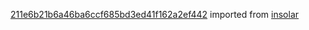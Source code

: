 [211e6b21b6a46ba6ccf685bd3ed41f162a2ef442](https://github.com/insolar/insolar/commit/211e6b21b6a46ba6ccf685bd3ed41f162a2ef442) imported from [insolar](https://github.com/insolar/insolar)
